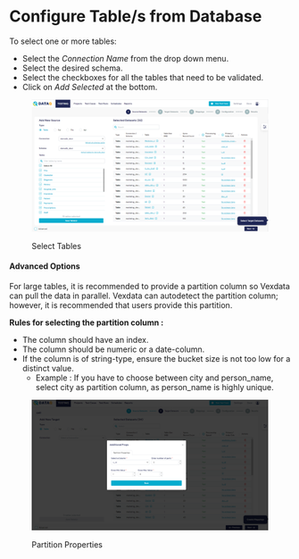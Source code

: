 # Configure Table/s from Database

To select one or more tables:

* Select the _Connection Name_ from the drop down menu.
* Select the desired schema.
* Select the checkboxes for all the tables that need to be validated.
* Click on _Add Selected_ at the bottom.

<figure><img src="../../../../../.gitbook/assets/add_tables.PNG" alt=""><figcaption><p>Select Tables</p></figcaption></figure>

#### Advanced Options

For large tables, it is recommended to provide a partition column so Vexdata can pull the data in parallel. Vexdata can autodetect the partition column; however, it is recommended that users provide this partition.

**Rules for selecting the partition column :**

* The column should have an index.
* The column should be numeric or a date-column.
* If the column is of string-type, ensure the bucket size is not too low for a distinct value.
  * Example : If you have to choose between city and person\_name, select city as partition column, as person\_name is highly unique.

<figure><img src="../../../../../.gitbook/assets/partition_props.PNG" alt=""><figcaption><p>Partition Properties</p></figcaption></figure>
